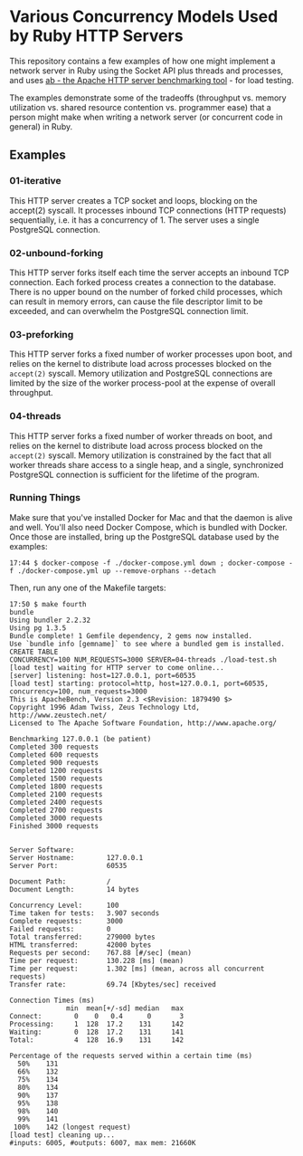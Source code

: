 # Various Concurrency Models Used by Ruby HTTP Servers

This repository contains a few examples of how one might implement a network
server in Ruby using the Socket API plus threads and processes, and uses [ab -
the Apache HTTP server benchmarking tool][1] - for load testing.

The examples demonstrate some of the tradeoffs (throughput vs. memory
utilization vs. shared resource contention vs. programmer ease) that a person
might make when writing a network server (or concurrent code in general) in
Ruby.

## Examples

### 01-iterative

This HTTP server creates a TCP socket and loops, blocking on the accept(2)
syscall. It processes inbound TCP connections (HTTP requests) sequentially, i.e.
it has a concurrency of 1. The server uses a single PostgreSQL connection.

### 02-unbound-forking

This HTTP server forks itself each time the server accepts an inbound TCP
connection. Each forked process creates a connection to the database. There is
no upper bound on the number of forked child processes, which can result in
memory errors, can cause the file descriptor limit to be exceeded, and can
overwhelm the PostgreSQL connection limit.

### 03-preforking

This HTTP server forks a fixed number of worker processes upon boot, and relies
on the kernel to distribute load across processes blocked on the `accept(2)`
syscall. Memory utilization and PostgreSQL connections are limited by the size
of the worker process-pool at the expense of overall throughput.

### 04-threads

This HTTP server forks a fixed number of worker threads on boot, and relies on
the kernel to distribute load across process blocked on the `accept(2)` syscall.
Memory utilization is constrained by the fact that all worker threads share
access to a single heap, and a single, synchronized PostgreSQL connection is
sufficient for the lifetime of the program.

[1]: https://httpd.apache.org/docs/2.4/programs/ab.html

### Running Things

Make sure that you've installed Docker for Mac and that the daemon is alive and
well. You'll also need Docker Compose, which is bundled with Docker. Once those
are installed, bring up the PostgreSQL database used by the examples:

```shell
17:44 $ docker-compose -f ./docker-compose.yml down ; docker-compose -f ./docker-compose.yml up --remove-orphans --detach
```

Then, run any one of the Makefile targets:

```shell
17:50 $ make fourth
bundle
Using bundler 2.2.32
Using pg 1.3.5
Bundle complete! 1 Gemfile dependency, 2 gems now installed.
Use `bundle info [gemname]` to see where a bundled gem is installed.
CREATE TABLE
CONCURRENCY=100 NUM_REQUESTS=3000 SERVER=04-threads ./load-test.sh
[load test] waiting for HTTP server to come online...
[server] listening: host=127.0.0.1, port=60535
[load test] starting: protocol=http, host=127.0.0.1, port=60535, concurrency=100, num_requests=3000
This is ApacheBench, Version 2.3 <$Revision: 1879490 $>
Copyright 1996 Adam Twiss, Zeus Technology Ltd, http://www.zeustech.net/
Licensed to The Apache Software Foundation, http://www.apache.org/

Benchmarking 127.0.0.1 (be patient)
Completed 300 requests
Completed 600 requests
Completed 900 requests
Completed 1200 requests
Completed 1500 requests
Completed 1800 requests
Completed 2100 requests
Completed 2400 requests
Completed 2700 requests
Completed 3000 requests
Finished 3000 requests


Server Software:
Server Hostname:        127.0.0.1
Server Port:            60535

Document Path:          /
Document Length:        14 bytes

Concurrency Level:      100
Time taken for tests:   3.907 seconds
Complete requests:      3000
Failed requests:        0
Total transferred:      279000 bytes
HTML transferred:       42000 bytes
Requests per second:    767.88 [#/sec] (mean)
Time per request:       130.228 [ms] (mean)
Time per request:       1.302 [ms] (mean, across all concurrent requests)
Transfer rate:          69.74 [Kbytes/sec] received

Connection Times (ms)
              min  mean[+/-sd] median   max
Connect:        0    0   0.4      0       3
Processing:     1  128  17.2    131     142
Waiting:        0  128  17.2    131     141
Total:          4  128  16.9    131     142

Percentage of the requests served within a certain time (ms)
  50%    131
  66%    132
  75%    134
  80%    134
  90%    137
  95%    138
  98%    140
  99%    141
 100%    142 (longest request)
[load test] cleaning up...
#inputs: 6005, #outputs: 6007, max mem: 21660K
```